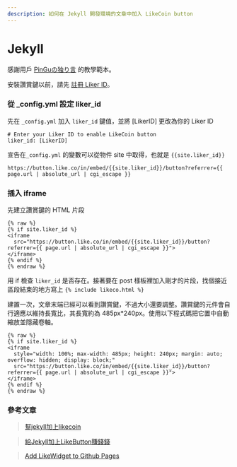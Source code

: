 ```yaml
---
description: 如何在 Jekyll 開發環境的文章中加入 LikeCoin button
---
```


# Jekyll

感謝用戶 [PinGuの独り言](https://pingu.moe/2020/01/integrate-likebutton-with-jekyll/) 的教學範本。

安裝讚賞鍵以前，請先 [註冊 Liker ID](../../liker-id/)。

### 從 \_config.yml 設定 liker\_id <a href="#cong-configyml-she-ding-likerid" id="cong-configyml-she-ding-likerid"></a>

先在 `_config.yml` 加入 `liker_id` 鍵值，並將 \[LikerID] 更改為你的 Liker ID

```
# Enter your Liker ID to enable LikeCoin button
liker_id: [LikerID]
```

宣告在`_config.yml` 的變數可以從物件 site 中取得，也就是 `{{site.liker_id}}`

```
https://button.like.co/in/embed/{{site.liker_id}}/button?referrer={{ page.url | absolute_url | cgi_escape }}
```

### 插入 iframe <a href="#cha-ru-iframe" id="cha-ru-iframe"></a>

先建立讚賞鍵的 HTML 片段

```
{% raw %}
{% if site.liker_id %}
<iframe
  src="https://button.like.co/in/embed/{{site.liker_id}}/button?referrer={{ page.url | absolute_url | cgi_escape }}">
</iframe>
{% endif %}
{% endraw %}
```

&#x20;用 if 檢查 `liker_id` 是否存在。接著要在 post 樣板裡加入剛才的片段，找個接近區段結束的地方寫上 `{% include likeco.html %}`

建置一次，文章末端已經可以看到讚賞鍵，不過大小還要調整。讚賞鍵的元件會自行適應以維持長寬比，其長寬約為 485px\*240px。使用以下程式碼把它置中自動縮放並隱藏卷軸。

```
{% raw %}
{% if site.liker_id %}
<iframe
  style="width: 100%; max-width: 485px; height: 240px; margin: auto; overflow: hidden; display: block;"
  src="https://button.like.co/in/embed/{{site.liker_id}}/button?referrer={{ page.url | absolute_url | cgi_escape }}">
</iframe>
{% endif %}
{% endraw %}
```

### 參考文章

> [幫jekyll加上likecoin> ](https://blog.allmwh.org/2020-02/jekyll-likecoin/)

> [給Jekyll加上LikeButton賺錢錢](https://pingu.moe/2020/01/integrate-likebutton-with-jekyll/)

> [Add LikeWidget to Github Pages](https://klee1611.github.io/likecoin-button-jekyll.html)
